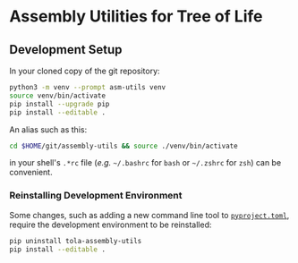 
# Assembly Utilities for Tree of Life

## Development Setup

In your cloned copy of the git repository:

```sh
python3 -m venv --prompt asm-utils venv
source venv/bin/activate
pip install --upgrade pip
pip install --editable .
```

An alias such as this:

```sh
cd $HOME/git/assembly-utils && source ./venv/bin/activate
```

in your shell's `.*rc` file (*e.g.* `~/.bashrc` for `bash` or `~/.zshrc` for
`zsh`) can be convenient.

### Reinstalling Development Environment

Some changes, such as adding a new command line tool to
[`pyproject.toml`](pyproject.toml), require the development environment to be
reinstalled:

```sh
pip uninstall tola-assembly-utils
pip install --editable .
```
